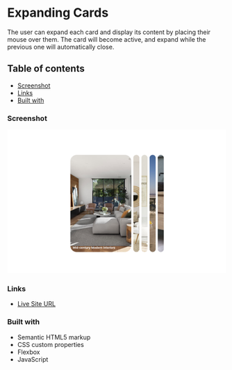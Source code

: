 # Expanding Cards

The user can expand each card and display its content by placing their mouse over them. The card will become active, and expand while the previous one will automatically close.

## Table of contents

- [Screenshot](#screenshot)
- [Links](#links)
- [Built with](#built-with)

### Screenshot

![](img/Expanding%20Cards.png)

### Links

- [Live Site URL](https://rosalialey.github.io/expanding-cards-component/)

### Built with

- Semantic HTML5 markup
- CSS custom properties
- Flexbox
- JavaScript
